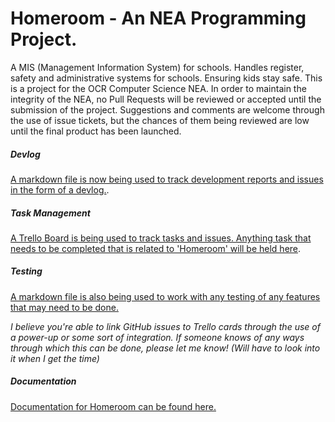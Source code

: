 # Homeroom - An NEA Programming Project.  
A MIS (Management Information System) for schools. Handles register, safety and administrative systems for schools. Ensuring kids stay safe. This is a project for the OCR Computer Science NEA. In order to maintain the integrity of the NEA, no Pull Requests will be reviewed or accepted until the submission of the project. Suggestions and comments are welcome through the use of issue tickets, but the chances of them being reviewed are low until the final product has been launched.

##### Devlog
[A markdown file is now being used to track development reports and issues in the form of a devlog.](https://github.com/longbow122/Homeroom/blob/main/DEVLOG.md).

##### Task Management
[A Trello Board is being used to track tasks and issues. Anything task that needs to be completed that is related to 'Homeroom' will be held here](https://trello.com/b/dveKhRua).


##### Testing
[A markdown file is also being used to work with any testing of any features that may need to be done.](https://github.com/longbow122/Homeroom/blob/main/TESTING.md)

*I believe you're able to link GitHub issues to Trello cards through the use of a power-up or some sort of integration. If someone knows of any ways through which this can be done, please let me know! (Will have to look into it when I get the time)*

##### Documentation
[Documentation for Homeroom can be found here.](https://longbow122.github.io/homeroom-docs/)
